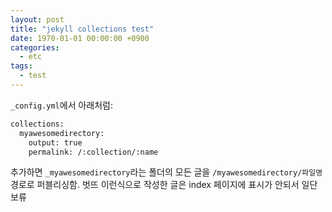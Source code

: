 ```yaml
---
layout: post
title: "jekyll collections test"
date: 1970-01-01 00:00:00 +0900
categories:
  - etc
tags:
  - test
---
```


`_config.yml`에서 아래처럼:
```bash
collections:
  myawesomedirectory:
    output: true
    permalink: /:collection/:name
```

추가하면 `_myawesomedirectory`라는 폴더의 모든 글을 `/myawesomedirectory/파일명` 경로로 퍼블리싱함.
벗뜨 이런식으로 작성한 글은 index 페이지에 표시가 안되서 일단 보류

